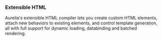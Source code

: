 ### Extensible HTML

Aurelia's extensible HTML compiler lets you create custom HTML elements, attach new behaviors to existing elements, and control template generation, all with full support for dynamic loading, databinding and batched rendering.